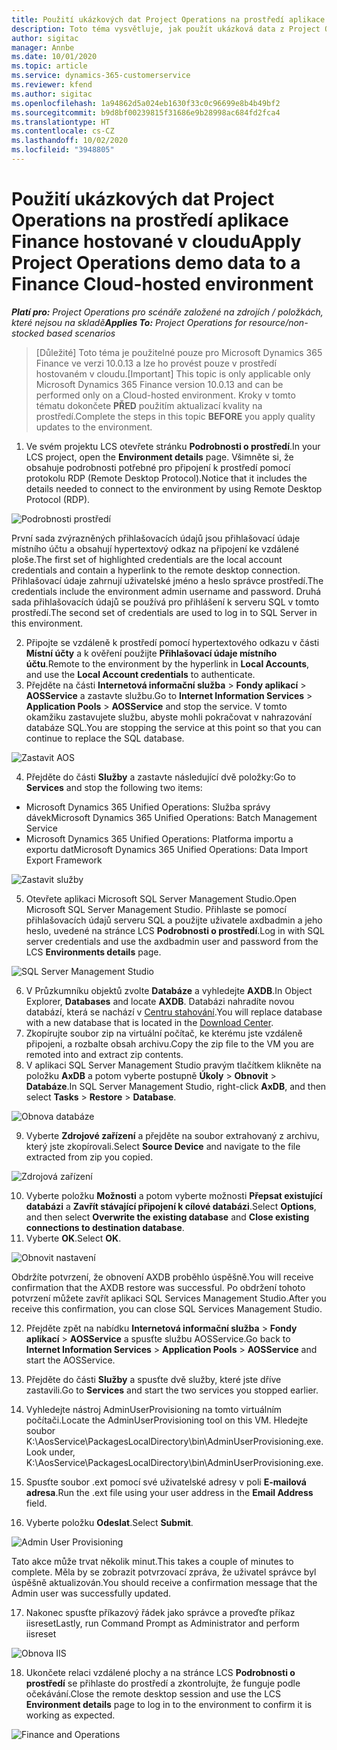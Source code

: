 ```yaml
---
title: Použití ukázkových dat Project Operations na prostředí aplikace Finance hostované v cloudu
description: Toto téma vysvětluje, jak použít ukázková data z Project Operations na prostředí Dynamics 365 Finance hostované v cloudu.
author: sigitac
manager: Annbe
ms.date: 10/01/2020
ms.topic: article
ms.service: dynamics-365-customerservice
ms.reviewer: kfend
ms.author: sigitac
ms.openlocfilehash: 1a94862d5a024eb1630f33c0c96699e8b4b49bf2
ms.sourcegitcommit: b9d8bf00239815f31686e9b28998ac684fd2fca4
ms.translationtype: HT
ms.contentlocale: cs-CZ
ms.lasthandoff: 10/02/2020
ms.locfileid: "3948805"
---
```

# <a name="apply-project-operations-demo-data-to-a-finance-cloud-hosted-environment"></a><span data-ttu-id="4d475-103">Použití ukázkových dat Project Operations na prostředí aplikace Finance hostované v cloudu</span><span class="sxs-lookup"><span data-stu-id="4d475-103">Apply Project Operations demo data to a Finance Cloud-hosted environment</span></span>

<span data-ttu-id="4d475-104">_**Platí pro:** Project Operations pro scénáře založené na zdrojích / položkách, které nejsou na skladě_</span><span class="sxs-lookup"><span data-stu-id="4d475-104">_**Applies To:** Project Operations for resource/non-stocked based scenarios_</span></span>

><span data-ttu-id="4d475-105">[Důležité] Toto téma je použitelné pouze pro Microsoft Dynamics 365 Finance ve verzi 10.0.13 a lze ho provést pouze v prostředí hostovaném v cloudu.</span><span class="sxs-lookup"><span data-stu-id="4d475-105">[Important] This topic is only applicable only Microsoft Dynamics 365 Finance version 10.0.13 and can be performed only on a Cloud-hosted environment.</span></span> <span data-ttu-id="4d475-106">Kroky v tomto tématu dokončete **PŘED** použitím aktualizací kvality na prostředí.</span><span class="sxs-lookup"><span data-stu-id="4d475-106">Complete the steps in this topic **BEFORE** you apply quality updates to the environment.</span></span>

1. <span data-ttu-id="4d475-107">Ve svém projektu LCS otevřete stránku **Podrobnosti o prostředí**.</span><span class="sxs-lookup"><span data-stu-id="4d475-107">In your LCS project, open the **Environment details** page.</span></span> <span data-ttu-id="4d475-108">Všimněte si, že obsahuje podrobnosti potřebné pro připojení k prostředí pomocí protokolu RDP (Remote Desktop Protocol).</span><span class="sxs-lookup"><span data-stu-id="4d475-108">Notice that it includes the details needed to connect to the environment by using Remote Desktop Protocol (RDP).</span></span>

![Podrobnosti prostředí ](./media/1EnvironmentDetails.png)

<span data-ttu-id="4d475-110">První sada zvýrazněných přihlašovacích údajů jsou přihlašovací údaje místního účtu a obsahují hypertextový odkaz na připojení ke vzdálené ploše.</span><span class="sxs-lookup"><span data-stu-id="4d475-110">The first set of highlighted credentials are the local account credentials and contain a hyperlink to the remote desktop connection.</span></span> <span data-ttu-id="4d475-111">Přihlašovací údaje zahrnují uživatelské jméno a heslo správce prostředí.</span><span class="sxs-lookup"><span data-stu-id="4d475-111">The credentials include the environment admin username and password.</span></span> <span data-ttu-id="4d475-112">Druhá sada přihlašovacích údajů se používá pro přihlášení k serveru SQL v tomto prostředí.</span><span class="sxs-lookup"><span data-stu-id="4d475-112">The second set of credentials are used to log in to SQL Server in this environment.</span></span>

2. <span data-ttu-id="4d475-113">Připojte se vzdáleně k prostředí pomocí hypertextového odkazu v části **Místní účty** a k ověření použijte **Přihlašovací údaje místního účtu**.</span><span class="sxs-lookup"><span data-stu-id="4d475-113">Remote to the environment by the hyperlink in **Local Accounts**, and use the **Local Account credentials** to authenticate.</span></span>
3. <span data-ttu-id="4d475-114">Přejděte na části **Internetová informační služba** > **Fondy aplikací** > **AOSService** a zastavte službu.</span><span class="sxs-lookup"><span data-stu-id="4d475-114">Go to **Internet Information Services** > **Application Pools** > **AOSService** and stop the service.</span></span> <span data-ttu-id="4d475-115">V tomto okamžiku zastavujete službu, abyste mohli pokračovat v nahrazování databáze SQL.</span><span class="sxs-lookup"><span data-stu-id="4d475-115">You are stopping the service at this point so that you can continue to replace the SQL database.</span></span>

![Zastavit AOS](./media/2StopAOS.png)

4. <span data-ttu-id="4d475-117">Přejděte do části **Služby** a zastavte následující dvě položky:</span><span class="sxs-lookup"><span data-stu-id="4d475-117">Go to **Services** and stop the following two items:</span></span>

- <span data-ttu-id="4d475-118">Microsoft Dynamics 365 Unified Operations: Služba správy dávek</span><span class="sxs-lookup"><span data-stu-id="4d475-118">Microsoft Dynamics 365 Unified Operations: Batch Management Service</span></span>
- <span data-ttu-id="4d475-119">Microsoft Dynamics 365 Unified Operations: Platforma importu a exportu dat</span><span class="sxs-lookup"><span data-stu-id="4d475-119">Microsoft Dynamics 365 Unified Operations: Data Import Export Framework</span></span>

![Zastavit služby](./media/3StopServices.png)

5. <span data-ttu-id="4d475-121">Otevřete aplikaci Microsoft SQL Server Management Studio.</span><span class="sxs-lookup"><span data-stu-id="4d475-121">Open Microsoft SQL Server Management Studio.</span></span> <span data-ttu-id="4d475-122">Přihlaste se pomocí přihlašovacích údajů serveru SQL a použijte uživatele axdbadmin a jeho heslo, uvedené na stránce LCS **Podrobnosti o prostředí**.</span><span class="sxs-lookup"><span data-stu-id="4d475-122">Log in with SQL server credentials and use the axdbadmin user and password from the LCS **Environments details** page.</span></span>

![SQL Server Management Studio](./media/4SSMS.png)

6. <span data-ttu-id="4d475-124">V Průzkumníku objektů zvolte **Databáze** a vyhledejte **AXDB**.</span><span class="sxs-lookup"><span data-stu-id="4d475-124">In Object Explorer, **Databases** and locate **AXDB**.</span></span> <span data-ttu-id="4d475-125">Databázi nahradíte novou databází, která se nachází v [Centru stahování](https://download.microsoft.com/download/1/a/3/1a314bd2-b082-4a87-abdc-1ba26c92b63d/ProjOpsDemoDataFOGARelease.zip).</span><span class="sxs-lookup"><span data-stu-id="4d475-125">You will replace database with a new database that is located in the [Download Center](https://download.microsoft.com/download/1/a/3/1a314bd2-b082-4a87-abdc-1ba26c92b63d/ProjOpsDemoDataFOGARelease.zip).</span></span> 
7. <span data-ttu-id="4d475-126">Zkopírujte soubor zip na virtuální počítač, ke kterému jste vzdáleně připojeni, a rozbalte obsah archivu.</span><span class="sxs-lookup"><span data-stu-id="4d475-126">Copy the zip file to the VM you are remoted into and extract zip contents.</span></span>
8. <span data-ttu-id="4d475-127">V aplikaci SQL Server Management Studio pravým tlačítkem klikněte na položku **AxDB** a potom vyberte postupně **Úkoly** > **Obnovit** > **Databáze**.</span><span class="sxs-lookup"><span data-stu-id="4d475-127">In SQL Server Management Studio, right-click **AxDB**, and then select **Tasks** > **Restore** > **Database**.</span></span>

![Obnova databáze](./media/5RestoreDatabase.png)

9. <span data-ttu-id="4d475-129">Vyberte **Zdrojové zařízení** a přejděte na soubor extrahovaný z archivu, který jste zkopírovali.</span><span class="sxs-lookup"><span data-stu-id="4d475-129">Select **Source Device** and navigate to the file extracted from zip you copied.</span></span>

![Zdrojová zařízení](./media/6SourceDevice.png)

10. <span data-ttu-id="4d475-131">Vyberte položku **Možnosti** a potom vyberte možnosti **Přepsat existující databázi** a **Zavřít stávající připojení k cílové databázi**.</span><span class="sxs-lookup"><span data-stu-id="4d475-131">Select **Options**, and then select **Overwrite the existing database** and **Close existing connections to destination database**.</span></span> 
11. <span data-ttu-id="4d475-132">Vyberte **OK**.</span><span class="sxs-lookup"><span data-stu-id="4d475-132">Select **OK**.</span></span>

![Obnovit nastavení](./media/7RestoreSetting.png)

<span data-ttu-id="4d475-134">Obdržíte potvrzení, že obnovení AXDB proběhlo úspěšně.</span><span class="sxs-lookup"><span data-stu-id="4d475-134">You will receive confirmation that the AXDB restore was successful.</span></span> <span data-ttu-id="4d475-135">Po obdržení tohoto potvrzení můžete zavřít aplikaci SQL Services Management Studio.</span><span class="sxs-lookup"><span data-stu-id="4d475-135">After you receive this confirmation, you can close SQL Services Management Studio.</span></span>

12. <span data-ttu-id="4d475-136">Přejděte zpět na nabídku **Internetová informační služba** > **Fondy aplikací** > **AOSService** a spusťte službu AOSService.</span><span class="sxs-lookup"><span data-stu-id="4d475-136">Go back to **Internet Information Services** > **Application Pools** > **AOSService** and start the AOSService.</span></span>
13. <span data-ttu-id="4d475-137">Přejděte do části **Služby** a spusťte dvě služby, které jste dříve zastavili.</span><span class="sxs-lookup"><span data-stu-id="4d475-137">Go to **Services** and start the two services you stopped earlier.</span></span>

14. <span data-ttu-id="4d475-138">Vyhledejte nástroj AdminUserProvisioning na tomto virtuálním počítači.</span><span class="sxs-lookup"><span data-stu-id="4d475-138">Locate the AdminUserProvisioning tool on this VM.</span></span> <span data-ttu-id="4d475-139">Hledejte soubor K:\AosService\PackagesLocalDirectory\bin\AdminUserProvisioning.exe.</span><span class="sxs-lookup"><span data-stu-id="4d475-139">Look under, K:\AosService\PackagesLocalDirectory\bin\AdminUserProvisioning.exe.</span></span>
15. <span data-ttu-id="4d475-140">Spusťte soubor .ext pomocí své uživatelské adresy v poli **E-mailová adresa**.</span><span class="sxs-lookup"><span data-stu-id="4d475-140">Run the .ext file using your user address in the **Email Address** field.</span></span> 
16. <span data-ttu-id="4d475-141">Vyberte položku **Odeslat**.</span><span class="sxs-lookup"><span data-stu-id="4d475-141">Select **Submit**.</span></span>

![Admin User Provisioning](./media/8AdminUserProvisioning.png)

<span data-ttu-id="4d475-143">Tato akce může trvat několik minut.</span><span class="sxs-lookup"><span data-stu-id="4d475-143">This takes a couple of minutes to complete.</span></span> <span data-ttu-id="4d475-144">Měla by se zobrazit potvrzovací zpráva, že uživatel správce byl úspěšně aktualizován.</span><span class="sxs-lookup"><span data-stu-id="4d475-144">You should receive a confirmation message that the Admin user was successfully updated.</span></span>

17. <span data-ttu-id="4d475-145">Nakonec spusťte příkazový řádek jako správce a proveďte příkaz iisreset</span><span class="sxs-lookup"><span data-stu-id="4d475-145">Lastly, run Command Prompt as Administrator and perform iisreset</span></span>

![Obnova IIS](./media/9IISReset.png)

18. <span data-ttu-id="4d475-147">Ukončete relaci vzdálené plochy a na stránce LCS **Podrobnosti o prostředí** se přihlaste do prostředí a zkontrolujte, že funguje podle očekávání.</span><span class="sxs-lookup"><span data-stu-id="4d475-147">Close the remote desktop session and use the LCS **Environment details** page to log in to the environment to confirm it is working as expected.</span></span>

![Finance and Operations](./media/10FinanceAndOperations.png)

